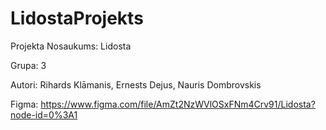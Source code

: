 # LidostaProjekts

Projekta Nosaukums:
Lidosta

Grupa: 
3

Autori:
Rihards Klāmanis, Ernests Dejus, Nauris Dombrovskis 

Figma:
https://www.figma.com/file/AmZt2NzWVlOSxFNm4Crv91/Lidosta?node-id=0%3A1
